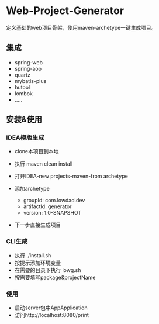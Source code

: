 # Web-Project-Generator #

定义基础的web项目骨架，使用maven-archetype一键生成项目。

## 集成 ##

- spring-web
- spring-aop
- quartz
- mybatis-plus
- hutool
- lombok
- .....

## 安装&使用 ##

### IDEA模版生成 ###

- clone本项目到本地
- 执行 maven clean install
- 打开IDEA-new projects-maven-from archetype
- 添加archetype 

    - groupId: com.lowdad.dev
    - artifactId: generator
    - version: 1.0-SNAPSHOT
    
- 下一步直接生成项目

### CLI生成 ###

- 执行 ./install.sh
- 按提示添加环境变量
- 在需要的目录下执行 lowg.sh
- 按需要填写package&projectName


### 使用 ###

- 启动server包中AppApplication
- 访问http://localhost:8080/print

